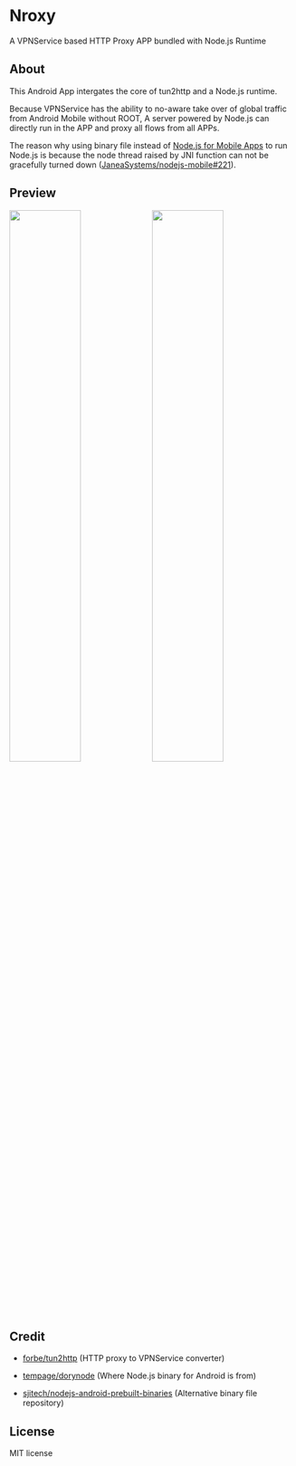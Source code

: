 # Nroxy

A VPNService based HTTP Proxy APP bundled with Node.js Runtime

## About

This Android App intergates the core of tun2http and a Node.js runtime.

Because VPNService has the ability to no-aware take over of global traffic from Android Mobile without ROOT, A server powered by Node.js can directly run in the APP and proxy all flows from all APPs.

The reason why using binary file instead of [Node.js for Mobile Apps](https://github.com/JaneaSystems/nodejs-mobile) to run Node.js is because the node thread raised by JNI function can not be gracefully turned down ([JaneaSystems/nodejs-mobile#221](https://github.com/JaneaSystems/nodejs-mobile/issues/221)).

## Preview

<img src="https://user-images.githubusercontent.com/26399680/65606631-d5d84e00-dfdd-11e9-82d4-2b9a9a2402e6.png" width="50%"/><img src="https://user-images.githubusercontent.com/26399680/65606635-d83aa800-dfdd-11e9-8397-a9f619cb0ea5.png" width="50%"/>


## Credit

- [forbe/tun2http](https://github.com/forbe/tun2http) (HTTP proxy to VPNService converter)

- [tempage/dorynode](https://github.com/tempage/dorynode) (Where Node.js binary for Android is from)

- [sjitech/nodejs-android-prebuilt-binaries](https://github.com/sjitech/nodejs-android-prebuilt-binaries) (Alternative binary file repository)

## License

MIT license